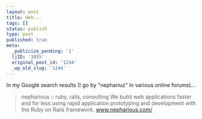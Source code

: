```yaml
---
layout: post
title: Heh...
tags: []
status: publish
type: post
published: true
meta:
  _publicize_pending: '1'
  ljID: '1035'
  original_post_id: '1244'
  _wp_old_slug: '1244'
---
```

In my Google search results (I go by "nephariuz" in various online forums)...

> nepharious :: ruby, rails, consulting
> We build web applications faster and for less using rapid application prototyping and development with the Ruby on Rails framework.
> www.nepharious.com/

